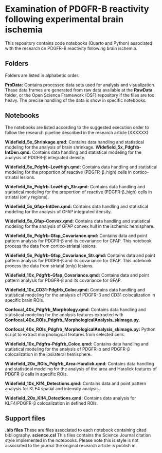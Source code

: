 # Examination of PDGFR-B reactivity following experimental brain ischemia

This repository contains code notebooks (Quarto and Python) associated with the research on PDGFR-B reactivity following brain ischemia. 


## Folders

Folders are listed in alphabetic order.

**ProData:** Contains processed data sets used for analysis and visualization. These data frames are generated from raw data available at the **RawData** folder, or the Open Science Framework (OSF) repository if the files are too heavy. The precise handling of the data is show in specific notebooks.


## Notebooks

The notebooks are listed according to the suggested execution order to follow the research pipeline described in the research article (XXXXXX)


**Widefield_5x_Shrinkage.qmd:** Contains data handling and statistical modeling for the analysis of brain shrinkage. 
**Widefield_5x_Pdgfrb-IntDen.qmd:** Contains data handling and statistical modeling for the analysis of PDGFR-β integrated density.  

**Widefield_5x_Pdgfrb-LowHigh.qmd:** Contains data handling and statistical modeling for the proportion of reactive (PDGFR-β_high) cells in cortico-striatal lesions.  

**Widefield_5x_Pdgfrb-LowHigh_Str.qmd:** Contains data handling and statistical modeling for the proportion of reactive (PDGFR-β_high) cells in striatal (only regions).  

**Widefield_5x_Gfap-IntDen.qmd:** Contains data handling and statistical modeling for the analysis of GFAP integrated density. 

**Widefield_5x_Gfap-Convex.qmd:** Contains data handling and statistical modeling for the analysis of GFAP convex hull in the ischemic hemisphere. 

**Widefield_5x_Pdgfrb-Gfap_Covariance.qmd:** Contains data and point pattern analysis for PDGFR-β and its covariance for GFAP. This notebook process the data from cortico-striatal lesions.  

**Widefield_5x_Pdgfrb-Gfap_Covariance_Str.qmd:** Contains data and point pattern analysis for PDGFR-β and its covariance for GFAP. This notebook process the data from striatal (only) lesions.

**Widefield_10x_Pdgfrb-Gfap_Covariance.qmd:** Contains data and point pattern analysis for PDGFR-β and its covariance for GFAP. 

**Widefield_10x_CD31-Pdgfrb_Coloc.qmd:** Contains data handling and statistical modeling for the analysis of PDGFR-β and CD31 colocalization in specific brain ROIs. 

**Confocal_40x_Pdgfrb_Morphology.qmd**: Contains data handling and statistical modeling for the analysis features extracted with **Confocal_40x_ROIs_Pdgfrb_MorphologicalAnalysis_skimage.py**. 

**Confocal_40x_ROIs_Pdgfrb_MorphologicalAnalysis_skimage.py:** Python script to extract morphological features from selected cells. 

**Widefield_10x_Pdgfra-Pdgfrb_Coloc.qmd:** Contains data handling and statistical modeling for the analysis of PDGFR-α and PDGFR-β colocalization in the ipsilateral hemisphere. 

**Widefield_20x_ROIs_Pdgfrb_Area-Haralick.qmd:** Contains data handling and statistical modeling for the analysis of the area and Haralick features of PDGFR-β cells in specific ROIs. 

**Widefield_10x_Klf4_Detections.qmd:** Contains data and point pattern analysis for KLF4 spatial and intensity analysis.

**Widefield_20x_Klf4_Detections.qmd:** Contains data analysis for KLF4/PDGFR-β colocalization in defined ROIs.

## Support files

**.bib files** These are files associated to each notebook containing cited bibliography. 
**science.csl** This files contains the Science Journal citation style implemented in the notebooks. Please note this is style is not associated to the journal the original research article is publish in. 